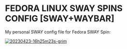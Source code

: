 # FEDORA LINUX SWAY SPINS CONFIG [SWAY+WAYBAR]

My personal SWAY config file for Fedora SWAY Spin:

<a href="https://ibb.co/6DDBf46"><img src="https://i.ibb.co/NWWSHLw/20230423-16h25m23s-grim.png" alt="20230423-16h25m23s-grim" border="0" /></a>
